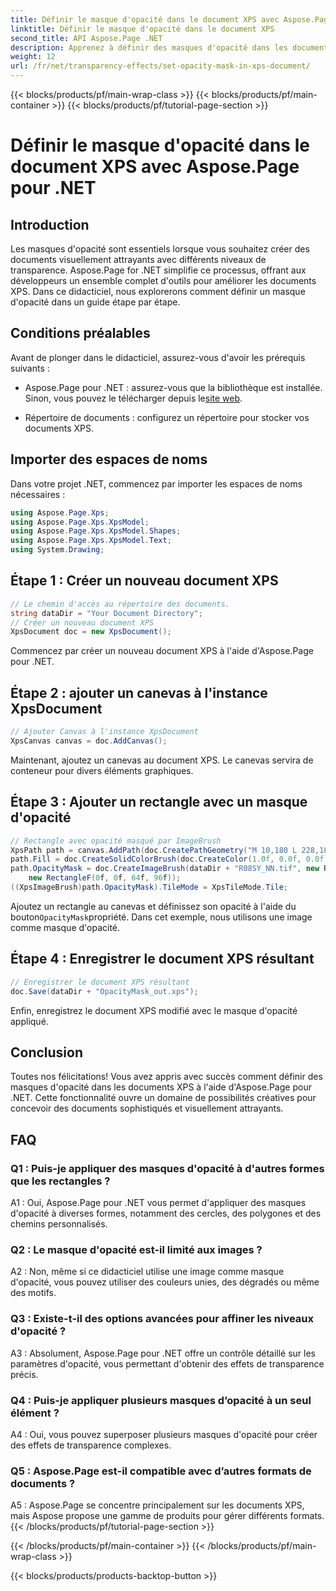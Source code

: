 ```yaml
---
title: Définir le masque d'opacité dans le document XPS avec Aspose.Page pour .NET
linktitle: Définir le masque d'opacité dans le document XPS
second_title: API Aspose.Page .NET
description: Apprenez à définir des masques d'opacité dans les documents XPS à l'aide d'Aspose.Page pour .NET. Améliorez l’esthétique des documents sans effort.
weight: 12
url: /fr/net/transparency-effects/set-opacity-mask-in-xps-document/
---
```


{{< blocks/products/pf/main-wrap-class >}}
{{< blocks/products/pf/main-container >}}
{{< blocks/products/pf/tutorial-page-section >}}

# Définir le masque d'opacité dans le document XPS avec Aspose.Page pour .NET

## Introduction

Les masques d'opacité sont essentiels lorsque vous souhaitez créer des documents visuellement attrayants avec différents niveaux de transparence. Aspose.Page for .NET simplifie ce processus, offrant aux développeurs un ensemble complet d'outils pour améliorer les documents XPS. Dans ce didacticiel, nous explorerons comment définir un masque d'opacité dans un guide étape par étape.

## Conditions préalables

Avant de plonger dans le didacticiel, assurez-vous d'avoir les prérequis suivants :

-  Aspose.Page pour .NET : assurez-vous que la bibliothèque est installée. Sinon, vous pouvez le télécharger depuis le[site web](https://releases.aspose.com/page/net/).

- Répertoire de documents : configurez un répertoire pour stocker vos documents XPS.

## Importer des espaces de noms

Dans votre projet .NET, commencez par importer les espaces de noms nécessaires :

```csharp
using Aspose.Page.Xps;
using Aspose.Page.Xps.XpsModel;
using Aspose.Page.Xps.XpsModel.Shapes;
using Aspose.Page.Xps.XpsModel.Text;
using System.Drawing;
```

## Étape 1 : Créer un nouveau document XPS

```csharp
// Le chemin d'accès au répertoire des documents.
string dataDir = "Your Document Directory";
// Créer un nouveau document XPS
XpsDocument doc = new XpsDocument();
```

Commencez par créer un nouveau document XPS à l'aide d'Aspose.Page pour .NET.

## Étape 2 : ajouter un canevas à l'instance XpsDocument

```csharp
// Ajouter Canvas à l'instance XpsDocument
XpsCanvas canvas = doc.AddCanvas();
```

Maintenant, ajoutez un canevas au document XPS. Le canevas servira de conteneur pour divers éléments graphiques.

## Étape 3 : Ajouter un rectangle avec un masque d'opacité

```csharp
// Rectangle avec opacité masqué par ImageBrush
XpsPath path = canvas.AddPath(doc.CreatePathGeometry("M 10,180 L 228,180 228,285 10,285"));
path.Fill = doc.CreateSolidColorBrush(doc.CreateColor(1.0f, 0.0f, 0.0f));
path.OpacityMask = doc.CreateImageBrush(dataDir + "R08SY_NN.tif", new RectangleF(0f, 0f, 128f, 192f),
    new RectangleF(0f, 0f, 64f, 96f));
((XpsImageBrush)path.OpacityMask).TileMode = XpsTileMode.Tile;
```

 Ajoutez un rectangle au canevas et définissez son opacité à l'aide du bouton`OpacityMask`propriété. Dans cet exemple, nous utilisons une image comme masque d'opacité.

## Étape 4 : Enregistrer le document XPS résultant

```csharp
// Enregistrer le document XPS résultant
doc.Save(dataDir + "OpacityMask_out.xps");
```

Enfin, enregistrez le document XPS modifié avec le masque d'opacité appliqué.

## Conclusion

Toutes nos félicitations! Vous avez appris avec succès comment définir des masques d'opacité dans les documents XPS à l'aide d'Aspose.Page pour .NET. Cette fonctionnalité ouvre un domaine de possibilités créatives pour concevoir des documents sophistiqués et visuellement attrayants.

## FAQ

### Q1 : Puis-je appliquer des masques d'opacité à d'autres formes que les rectangles ?

A1 : Oui, Aspose.Page pour .NET vous permet d'appliquer des masques d'opacité à diverses formes, notamment des cercles, des polygones et des chemins personnalisés.

### Q2 : Le masque d'opacité est-il limité aux images ?

A2 : Non, même si ce didacticiel utilise une image comme masque d'opacité, vous pouvez utiliser des couleurs unies, des dégradés ou même des motifs.

### Q3 : Existe-t-il des options avancées pour affiner les niveaux d'opacité ?

A3 : Absolument, Aspose.Page pour .NET offre un contrôle détaillé sur les paramètres d'opacité, vous permettant d'obtenir des effets de transparence précis.

### Q4 : Puis-je appliquer plusieurs masques d’opacité à un seul élément ?

A4 : Oui, vous pouvez superposer plusieurs masques d'opacité pour créer des effets de transparence complexes.

### Q5 : Aspose.Page est-il compatible avec d’autres formats de documents ?

A5 : Aspose.Page se concentre principalement sur les documents XPS, mais Aspose propose une gamme de produits pour gérer différents formats.
{{< /blocks/products/pf/tutorial-page-section >}}

{{< /blocks/products/pf/main-container >}}
{{< /blocks/products/pf/main-wrap-class >}}

{{< blocks/products/products-backtop-button >}}
